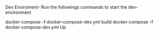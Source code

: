 Dev Enviroment- Run the followings commands to start the dev-environment

docker-compose -f docker-compose-dev.yml  build
docker-compose -f docker-compose-dev.yml  Up